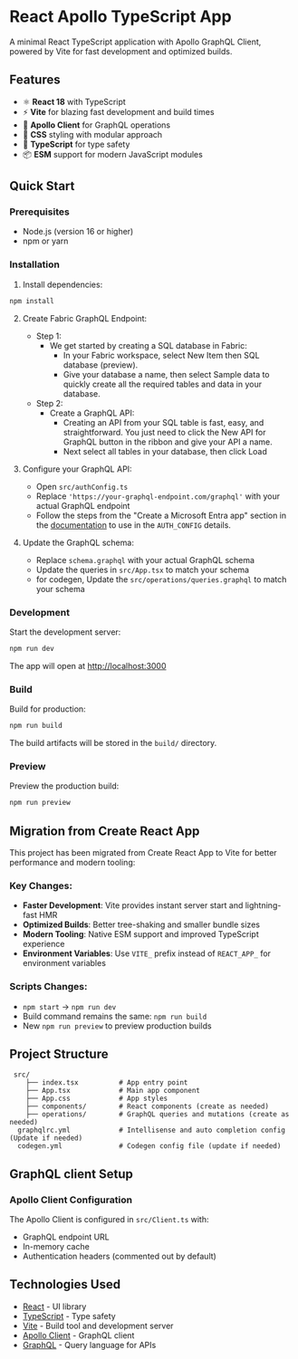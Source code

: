# React Apollo TypeScript App

A minimal React TypeScript application with Apollo GraphQL Client, powered by Vite for fast development and optimized builds.

## Features

- ⚛️ **React 18** with TypeScript
- ⚡ **Vite** for blazing fast development and build times
- 🚀 **Apollo Client** for GraphQL operations
- 🎨 **CSS** styling with modular approach
- 🔧 **TypeScript** for type safety
- 📦 **ESM** support for modern JavaScript modules

## Quick Start

### Prerequisites

- Node.js (version 16 or higher)
- npm or yarn

### Installation

1. Install dependencies:
```bash
npm install
```

2. Create Fabric GraphQL Endpoint:
   - Step 1:
      - We get started by creating a SQL database in Fabric:
         - In your Fabric workspace, select New Item then SQL database (preview).
         - Give your database a name, then select Sample data to quickly create all the required tables and data in your database.
   - Step 2:
      - Create a GraphQL API:
         - Creating an API from your SQL table is fast, easy, and straightforward. You just need to click the New API for GraphQL button in the ribbon and give your API a name.
         - Next select all tables in your database, then click Load

3. Configure your GraphQL API:
   - Open `src/authConfig.ts`
   - Replace `'https://your-graphql-endpoint.com/graphql'` with your actual GraphQL endpoint
   - Follow the steps from the "Create a Microsoft Entra app" section in the [documentation](https://learn.microsoft.com/en-us/fabric/data-engineering/connect-apps-api-graphql#create-a-microsoft-entra-app) to use in the `AUTH_CONFIG` details.

4. Update the GraphQL schema:
   - Replace `schema.graphql` with your actual GraphQL schema
   - Update the queries in `src/App.tsx` to match your schema
   - for codegen, Update the `src/operations/queries.graphql` to match your schema

### Development

Start the development server:
```bash
npm run dev
```

The app will open at [http://localhost:3000](http://localhost:3000)

### Build

Build for production:
```bash
npm run build
```

The build artifacts will be stored in the `build/` directory.

### Preview

Preview the production build:
```bash
npm run preview
```

## Migration from Create React App

This project has been migrated from Create React App to Vite for better performance and modern tooling:

### Key Changes:
- **Faster Development**: Vite provides instant server start and lightning-fast HMR
- **Optimized Builds**: Better tree-shaking and smaller bundle sizes
- **Modern Tooling**: Native ESM support and improved TypeScript experience
- **Environment Variables**: Use `VITE_` prefix instead of `REACT_APP_` for environment variables

### Scripts Changes:
- `npm start` → `npm run dev`
- Build command remains the same: `npm run build`
- New `npm run preview` to preview production builds

## Project Structure

```
 src/
    ├── index.tsx          # App entry point
    ├── App.tsx            # Main app component
    ├── App.css            # App styles
    ├── components/        # React components (create as needed)
    ├── operations/        # GraphQL queries and mutations (create as needed)
  graphqlrc.yml            # Intellisense and auto completion config (Update if needed)
  codegen.yml              # Codegen config file (update if needed)
```

## GraphQL client Setup

### Apollo Client Configuration

The Apollo Client is configured in `src/Client.ts` with:
- GraphQL endpoint URL
- In-memory cache
- Authentication headers (commented out by default)


## Technologies Used

- [React](https://reactjs.org/) - UI library
- [TypeScript](https://www.typescriptlang.org/) - Type safety
- [Vite](https://vitejs.dev/) - Build tool and development server
- [Apollo Client](https://www.apollographql.com/docs/react/) - GraphQL client
- [GraphQL](https://graphql.org/) - Query language for APIs


